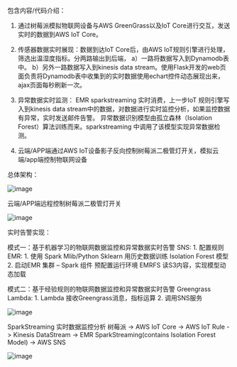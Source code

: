 包含内容/代码介绍：

1. 通过树莓派模拟物联网设备与AWS GreenGrass以及IoT Core进行交互，发送实时的数据到AWS IoT Core。

2. 传感器数据实时展现：数据到达IoT Core后，由AWS IoT规则引擎进行处理，筛选出温湿度指标。分两路输出到后端，
	a）一路将数据写入到Dynamodb表中。
	b）另外一路数据写入到kinesis data stream。使用Flask开发的web页面负责将Dynamodb表中收集到的实时数据使用echart控件动态展现出来，ajax页面每秒刷新一次。

3. 异常数据实时监测：
	EMR sparkstreaming 实时消费，上一步IoT 规则引擎写入到kinesis data stream中的数据，对数据进行实时监控分析，如果监控数据有异常，实时发送邮件告警。
	异常数据识别模型由孤立森林（Isolation Forest）算法训练而来。sparkstreaming 中调用了该模型实现异常数据检测。

4. 云端/APP端通过AWS IoT设备影子反向控制树莓派二极管灯开关，模拟云端/app端控制物联网设备

总体架构：

![image](https://github.com/wayne00/IoT_DataAnalytics/tree/master/images/architecture.png)


云端/APP端远程控制树莓派二极管灯开关

![image](https://github.com/wayne00/IoT_DataAnalytics/tree/master/images/reverse-control.jpg)


实时告警实现：

模式一：基于机器学习的物联网数据监控和异常数据实时告警
	SNS:
		1. 配置规则
	EMR:
		1. 使用 Spark Mlib/Python Sklearn 用历史数据训练 Isolation Forest 模型
		2. 启动EMR 集群 – Spark 组件
			预配置运行环境
			EMRFS 读S3内容，实现模型动态加载


模式二：基于经验规则的物联网数据监控和异常数据实时告警
	Greengrass Lambda:
		1. Lambda 接收Greengrass消息，指标运算
		2. 调用SNS服务

![image](https://github.com/wayne00/IoT_DataAnalytics/tree/master/images/gg-alarm.jpg)


SparkStreaming 实时数据监控分析
	树莓派 -> AWS IoT Core -> AWS IoT Rule -> Kinesis DataStream -> EMR SparkStreaming(contains Isolation Forest Model) -> AWS SNS

![image](https://github.com/wayne00/IoT_DataAnalytics/tree/master/images/gg-alarm.jpg)
